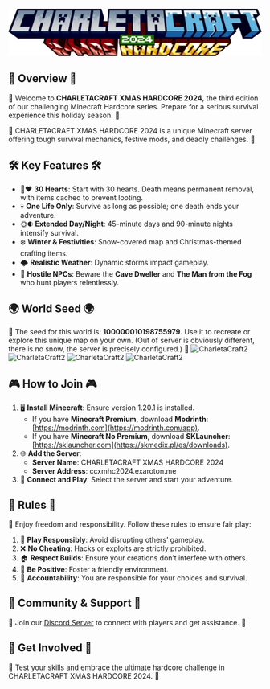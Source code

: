 ![CharletaCraft2](img/CCHXMAS2024.png)

## 🎅 Overview 🎅

🎄 Welcome to **CHARLETACRAFT XMAS HARDCORE 2024**, the third edition of our challenging Minecraft Hardcore series. Prepare for a serious survival experience this holiday season. 🎄

🎁 CHARLETACRAFT XMAS HARDCORE 2024 is a unique Minecraft server offering tough survival mechanics, festive mods, and deadly challenges. 🎁

## 🛠️ Key Features 🛠️

- 🧑❤ **30 Hearts**: Start with 30 hearts. Death means permanent removal, with items cached to prevent looting.
- 💀 **One Life Only**: Survive as long as possible; one death ends your adventure.
- 🌞🌒 **Extended Day/Night**: 45-minute days and 90-minute nights intensify survival.
- ❄️ **Winter & Festivities**: Snow-covered map and Christmas-themed crafting items.
- 🌩️ **Realistic Weather**: Dynamic storms impact gameplay.
- 👾 **Hostile NPCs**: Beware the **Cave Dweller** and **The Man from the Fog** who hunt players relentlessly.

## 🌍 World Seed 🌍

🔢 The seed for this world is: **100000010198755979**. Use it to recreate or explore this unique map on your own. (Out of server is obviously different, there is no snow, the server is precisely configured.) 🔢
![CharletaCraft2](img/img1.png)
![CharletaCraft2](img/img2.png)
![CharletaCraft2](img/img3.png)
![CharletaCraft2](img/img4.png)

## 🎮 How to Join 🎮

1. 🖥️ **Install Minecraft**: Ensure version 1.20.1 is installed.
   - If you have **Minecraft Premium**, download **Modrinth**: [https://modrinth.com](https://modrinth.com/app).
   - If you have **Minecraft No Premium**, download **SKLauncher**: [https://sklauncher.com](https://skmedix.pl/es/downloads).
2. 🌐 **Add the Server**:
   - **Server Name**: CHARLETACRAFT XMAS HARDCORE 2024
   - **Server Address**: ccxmhc2024.exaroton.me
3. 🚪 **Connect and Play**: Select the server and start your adventure.

## 📝 Rules 📝

🎄 Enjoy freedom and responsibility. Follow these rules to ensure fair play:

1. 🎯 **Play Responsibly**: Avoid disrupting others’ gameplay.
2. ❌ **No Cheating**: Hacks or exploits are strictly prohibited.
3. 🏠 **Respect Builds**: Ensure your creations don’t interfere with others.
4. 💬 **Be Positive**: Foster a friendly environment.
5. 📜 **Accountability**: You are responsible for your choices and survival.

## 🤝 Community & Support 🤝

🎅 Join our [Discord Server](https://discord.gg/hrHBGrMJ) to connect with players and get assistance. 🎅

## 🎁 Get Involved 🎁

🎄 Test your skills and embrace the ultimate hardcore challenge in CHARLETACRAFT XMAS HARDCORE 2024. 🎄

